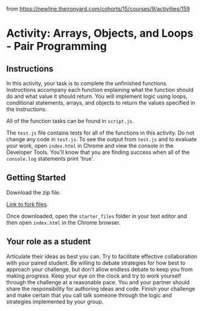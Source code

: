 from https://newline.theironyard.com/cohorts/15/courses/9/activities/159

# Activity: Arrays, Objects, and Loops - Pair Programming

## Instructions  
In this activity, your task is to complete the unfinished functions. Instructions accompany each function explaining what the function should do and what value it should return. You will implement logic using loops, conditional statements, arrays, and objects to return the values specified in the instructions.

All of the function tasks can be found in `script.js`.

The `test.js` file contains tests for all of the functions in this activity. Do not change any code in `test.js`. To see the output from `test.js` and to evaluate your work, open `index.html` in Chrome and view the console in the Developer Tools. You'll know that you are finding success when all of the `console.log` statements print 'true'.

## Getting Started  
Download the zip file.

[Link to fork files](https://github.com/tiy-raleigh-java/Arrays-Objects-and-Loops-Pair-programming).

Once downloaded, open the `starter_files` folder in your text editor and then open `index.html` in the Chrome browser.

## Your role as a student

Articulate their ideas as best you can. Try to facilitate effective collaboration with your paired student. Be willing to debate strategies for how best to approach your challenge, but don’t allow endless debate to keep you from making progress. Keep your eye on the clock and try to work yourself through the challenge at a reasonable pace. You and your partner should share the responsibility for authoring ideas and code. Finish your challenge and make certain that you call talk someone through the logic and strategies implemented by your group.
